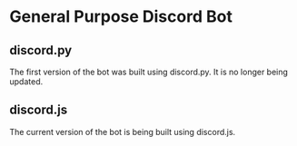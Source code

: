 # General Purpose Discord Bot

## discord.py
The first version of the bot was built using discord.py. It is no longer being updated.

## discord.js
The current version of the bot is being built using discord.js.